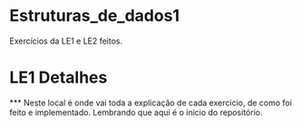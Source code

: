 # Estruturas_de_dados1
Exercícios da LE1 e LE2 feitos. 

# LE1 Detalhes


*** Neste local é onde vai toda a explicação de cada exercicio, de como foi feito e implementado.
Lembrando que aqui é o inicio do repositório.
